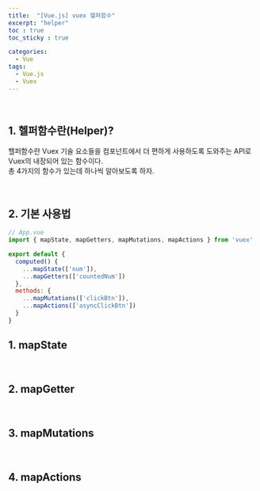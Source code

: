 ```yaml
---
title:  "[Vue.js] vuex 헬퍼함수"
excerpt: "helper"
toc : true
toc_sticky : true

categories:
  - Vue
tags: 
  - Vue.js
  - Vuex
---
```



<br/>

## 1. 헬퍼함수란(Helper)?

헬퍼함수란 Vuex 기술 요소들을 컴포넌트에서 더 편하게 사용하도록 도와주는 API로 Vuex의 내장되어 있는 함수이다.<br/>
총 4가지의 함수가 있는데 하나씩 알아보도록 하자.

<br/>


## 2. 기본 사용법

```javascript
// App.vue
import { mapState, mapGetters, mapMutations, mapActions } from 'vuex'

export default {
  computed() {
    ...mapState(['num']),
    ...mapGetters(['countedNum'])
  },
  methods: {
    ...mapMutations(['clickBtn']),
    ...mapActions(['asyncClickBtn'])
  }
}
```

## 1. mapState


<br/>

## 2. mapGetter


<br/>


## 3. mapMutations


<br/>


## 4. mapActions


<br/>




